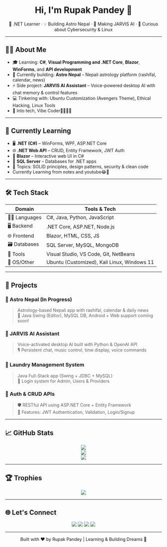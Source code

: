 <h1 align="center">Hi, I'm Rupak Pandey 👋</h1>
<p align="center">
  🚀 .NET Learner · 💡 Building Astro Nepal · 🤖 Making JARVIS AI · 🧠 Curious about Cybersecurity & Linux
</p>

---

## 🧑‍💻 About Me

- 🎓 Learning: **C#**, **Visual Programming and .NET Core**, **Blazor**, **WinForms**, and **API development**
- 🔭 Currently building: **Astro Nepal** – Nepali astrology platform (rashifal, calendar, news)
- ⚡ Side project: **JARVIS AI Assistant** – Voice-powered desktop AI with chat memory & control features
- 💻 Tinkering with: Ubuntu Customization (Avengers Theme), Ethical Hacking, Linux Tools
- 🎵 Into tech, Vibe Coder🤣😂😅🤘

---

## 💼 Currently Learning

- 🖥️ **.NET (C#)** – WinForms, WPF, ASP.NET Core
- 🌐 **.NET Web API** – CRUD, Entity Framework, JWT Auth
- 🧱 **Blazor** – Interactive web UI in C#
- 💾 **SQL Server** – Databases for .NET apps
- 🧠 Topics: SOLID principles, design patterns, security & clean code
- Currently Learning from notes and youtube😂🤣

---

## 🛠️ Tech Stack

| Domain        | Tools & Tech |
|---------------|--------------|
| 🧑‍💻 Languages | C#, Java, Python, JavaScript |
| 🖥️ Backend     | .NET Core, ASP.NET, Node.js |
| 🌐 Frontend    | Blazor, HTML, CSS, JS |
| 🗃️ Databases   | SQL Server, MySQL, MongoDB |
| 🧰 Tools       | Visual Studio, VS Code, Git, NetBeans |
| 🧪 OS/Other    | Ubuntu (Customized), Kali Linux, Windows 11 |

---

## 🚀 Projects

### 🌌 Astro Nepal (In Progress)
> Astrology-based Nepali app with rashifal, calendar & daily news  
> 🔧 Java Swing (Editor), MySQL DB, Android + Web support coming soon!

### 🤖 JARVIS AI Assistant
> Voice-activated desktop AI built with Python & OpenAI API  
> 🎙️ Persistent chat, music control, time display, voice commands

### 🧺 Laundry Management System
> Java Full-Stack app (Swing + JDBC + MySQL)  
> 👤 Login system for Admin, Users & Providers

### 🔐 Auth & CRUD APIs
> 🛡️ RESTful API using ASP.NET Core + Entity Framework  
> 🧪 Features: JWT Authentication, Validation, Login/Signup

---

## 📈 GitHub Stats

<p align="center">
  <img src="https://github-readme-stats.vercel.app/api?username=rupak321&show_icons=true&theme=tokyonight" />
  <br/>
  <img src="https://github-readme-streak-stats.herokuapp.com?user=rupak321&theme=tokyonight" />
  <br/>
  <img src="https://github-readme-stats.vercel.app/api/top-langs/?username=rupak321&layout=compact&theme=tokyonight" />
</p>

---

## 🏆 Trophies

<p align="center">
  <img src="https://github-profile-trophy.vercel.app/?username=rupak321&theme=darkhub&no-frame=true&no-bg=true&margin-w=10" />
</p>

---

## 🌐 Let's Connect

<p align="center">
  <a href="mailto:rupakpandey431@gmail.com"><img src="https://img.shields.io/badge/-Email%201-D14836?style=for-the-badge&logo=gmail&logoColor=white" /></a>
  <a href="mailto:prupak556@gmail.com"><img src="https://img.shields.io/badge/-Email%202-D14836?style=for-the-badge&logo=gmail&logoColor=white" /></a>
  <a href="https://www.instagram.com/ru.pak361"><img src="https://img.shields.io/badge/-Instagram-E4405F?style=for-the-badge&logo=instagram&logoColor=white" /></a>
  <a href="https://www.linkedin.com/in/YOUR_LINKEDIN"><img src="https://img.shields.io/badge/-LinkedIn-0A66C2?style=for-the-badge&logo=linkedin&logoColor=white" /></a>
</p>

---

<p align="center">Built with ❤️ by Rupak Pandey | Learning & Building Dreams 🚀</p>
